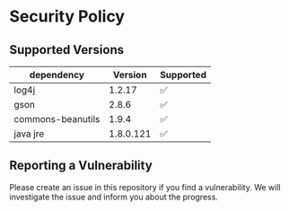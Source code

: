 # Security Policy

## Supported Versions

| dependency        | Version     | Supported          |
| ----------------- | ----------- | ------------------ |
| log4j             | 1.2.17      | :white_check_mark: |
| gson              | 2.8.6       | :white_check_mark: |
| commons-beanutils | 1.9.4       | :white_check_mark: |
| java jre          | 1.8.0.121   | :white_check_mark: |

## Reporting a Vulnerability

Please create an issue in this repository if you find a vulnerability. We will investigate the issue and inform you about the progress.
